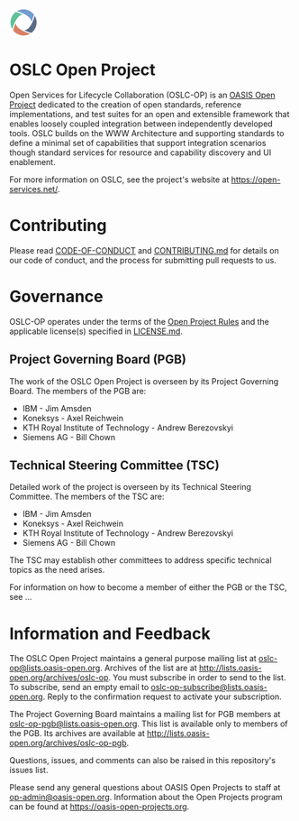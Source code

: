 <img src="graphics/oslc-logo.png" width="50">

# OSLC Open Project

Open Services for Lifecycle Collaboration (OSLC-OP) is an [OASIS Open Project](https://oasis-open-projects.org/) dedicated to the creation of open standards, reference implementations, and test suites for an open and extensible framework that enables loosely coupled integration between independently developed tools. OSLC builds on the WWW Architecture and supporting standards to define a minimal set of capabilities that support integration scenarios though standard services for resource and capability discovery and UI enablement.

For more information on OSLC, see the project's website at https://open-services.net/.

# Contributing

Please read [CODE-OF-CONDUCT](CODE-OF-CONDUCT.md) and [CONTRIBUTING.md](CONTRIBUTING.md) for details on our code of conduct, and the process for submitting pull requests to us.

# Governance

OSLC-OP operates under the terms of the [Open Project Rules](https://www.oasis-open.org/policies-guidelines/open-projects-process) and the applicable license(s) specified in [LICENSE.md](LICENSE.md). 

## Project Governing Board (PGB)

The work of the OSLC Open Project is overseen by its Project Governing Board. The members of the PGB are:

- IBM - Jim Amsden
- Koneksys - Axel Reichwein
- KTH Royal Institute of Technology - Andrew Berezovskyi
- Siemens AG - Bill Chown

## Technical Steering Committee (TSC) 

Detailed work of the project is overseen by its Technical Steering Committee. The members of the TSC are: 

- IBM - Jim Amsden
- Koneksys - Axel Reichwein
- KTH Royal Institute of Technology - Andrew Berezovskyi
- Siemens AG - Bill Chown

The TSC may establish other committees to address specific technical topics as the need arises.

For information on how to become a member of either the PGB or the TSC, see ... 

# Information and Feedback

The OSLC Open Project maintains a general purpose mailing list at oslc-op@lists.oasis-open.org. Archives of the list are at http://lists.oasis-open.org/archives/oslc-op. You must subscribe in order to send to the list. To subscribe, send an empty email to oslc-op-subscribe@lists.oasis-open.org. Reply to the confirmation request to activate your subscription. 

The Project Governing Board maintains a mailing list for PGB members at oslc-op-pgb@lists.oasis-open.org. This list is available only to members of the PGB. Its archives are available at http://lists.oasis-open.org/archives/oslc-op-pgb. 

Questions, issues, and comments can also be raised in this repository's issues list. 

Please send any general questions about OASIS Open Projects to staff at op-admin@oasis-open.org. Information about the Open Projects program can be found at https://oasis-open-projects.org.
